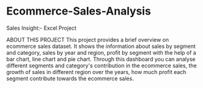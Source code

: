 # Ecommerce-Sales-Analysis
Sales Insight:- Excel Project 

ABOUT THIS PROJECT
This project provides a brief overview on ecommerce sales dataset. It shows the information about sales by segment and category, sales by year and region, profit by segment with the help of a bar chart, line chart and pie chart. Through this dashboard you can analyse different segments and category's contribution in the ecommerce sales, the growth of sales in different region over the years, how much profit each segment contribute towards the ecommerce sales. 
